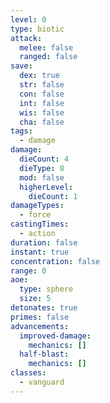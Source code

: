 ```yaml
---
level: 0
type: biotic
attack:
  melee: false
  ranged: false
save:
  dex: true
  str: false
  con: false
  int: false
  wis: false
  cha: false
tags:
  - damage
damage:
  dieCount: 4
  dieType: 8
  mod: false
  higherLevel:
    dieCount: 1
damageTypes:
  - force
castingTimes:
  - action
duration: false
instant: true
concentration: false
range: 0
aoe:
  type: sphere
  size: 5
detonates: true
primes: false
advancements:
  improved-damage:
    mechanics: []
  half-blast:
    mechanics: []
classes:
  - vanguard
---
```

